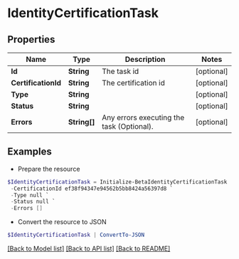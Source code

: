 # IdentityCertificationTask
## Properties

Name | Type | Description | Notes
------------ | ------------- | ------------- | -------------
**Id** | **String** | The task id | [optional] 
**CertificationId** | **String** | The certification id | [optional] 
**Type** | **String** |  | [optional] 
**Status** | **String** |  | [optional] 
**Errors** | **String[]** | Any errors executing the task (Optional). | [optional] 

## Examples

- Prepare the resource
```powershell
$IdentityCertificationTask = Initialize-BetaIdentityCertificationTask  -Id abcd-ef12-3456 `
 -CertificationId ef38f94347e94562b5bb8424a56397d8 `
 -Type null `
 -Status null `
 -Errors []
```

- Convert the resource to JSON
```powershell
$IdentityCertificationTask | ConvertTo-JSON
```

[[Back to Model list]](../README.md#documentation-for-models) [[Back to API list]](../README.md#documentation-for-api-endpoints) [[Back to README]](../README.md)

